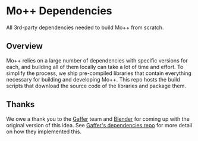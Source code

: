 # Mo++ Dependencies

All 3rd-party dependencies needed to build Mo++ from scratch.

## Overview

Mo++ relies on a large number of dependencies with specific versions for each, and building all of them locally can take a lot of time and effort. To simplify the process, we ship pre-compiled libraries that contain everything necessary for building and developing Mo++. This repo hosts the build scripts that download the source code of the libraries and package them.

## Thanks

We owe a thank you to the [Gaffer](https://gafferhq.org) team and [Blender](https://blender.org) for coming up with the original version of this idea. See [Gaffer's dependencies repo](https://github.com/GafferHQ/dependencies) for more detail on how they implemented this.
